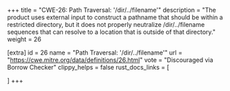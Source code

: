 +++
title = "CWE-26: Path Traversal: '/dir/../filename'"
description	= "The product uses external input to construct a pathname that should be within a restricted directory, but it does not properly neutralize /dir/../filename sequences that can resolve to a location that is outside of that directory."
weight = 26

[extra]
id = 26
name = "Path Traversal: '/dir/../filename'"
url = "https://cwe.mitre.org/data/definitions/26.html"
vote = "Discouraged via Borrow Checker"
clippy_helps = false
rust_docs_links = [
	
]
+++

